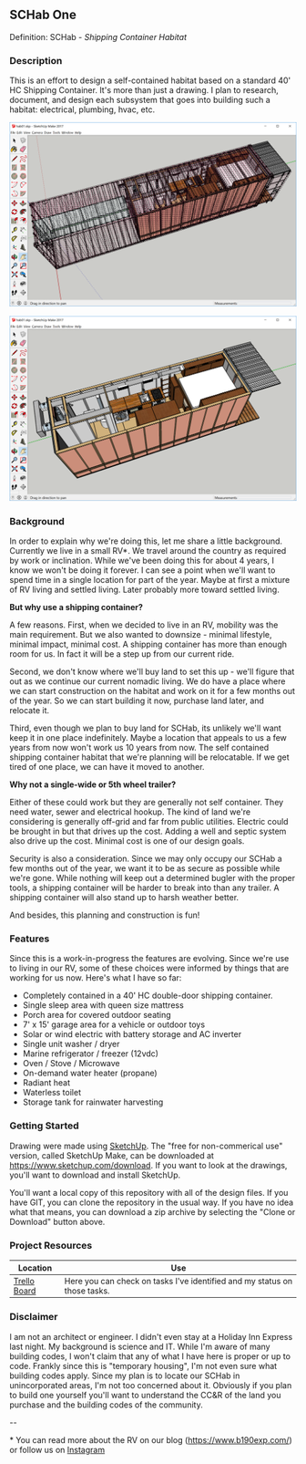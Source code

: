 ## SCHab One
Definition: SCHab - _Shipping Container Habitat_

### Description
This is an effort to design a self-contained habitat based on a standard 40' HC Shipping Container.  It's more than just a drawing.  I plan to research, document, and design each subsystem that goes into building such a habitat: electrical, plumbing, hvac, etc.

![Exterior View](images/schab-exterior-all.png)

![Interior View](images/schab-interior-all.png)

### Background
In order to explain why we're doing this, let me share a little background.  Currently we live in a small RV*.  We travel around the country as required by work or inclination.  While we've been doing this for about 4 years, I know we won't be doing it forever.  I can see a point when we'll want to spend time in a single location for part of the year.  Maybe at first a mixture of RV living and settled living.  Later probably more toward settled living.

**But why use a shipping container?**

A few reasons.  First, when we decided to live in an RV, mobility was the main requirement.  But we also wanted to downsize - minimal lifestyle, minimal impact, minimal cost.  A shipping container has more than enough room for us.  In fact it will be a step up from our current ride.

Second, we don't know where we'll buy land to set this up - we'll figure that out as we continue our current nomadic living.  We do have a place where we can start construction on the habitat and work on it for a few months out of the year.  So we can start building it now, purchase land later, and relocate it.

Third, even though we plan to buy land for SCHab, its unlikely we'll want keep it in one place indefinitely.  Maybe a location that appeals to us a few years from now won't work us 10 years from now.  The self contained shipping container habitat that we're planning will be relocatable. If we get tired of one place, we can have it moved to another.

**Why not a single-wide or 5th wheel trailer?**

Either of these could work but they are generally not self container.  They need water, sewer and electrical hookup.  The kind of land we're considering is generally off-grid and far from public utilities.  Electric could be brought in but that drives up the cost.  Adding a well and septic system also drive up the cost.  Minimal cost is one of our design goals.

Security is also a consideration.  Since we may only occupy our SCHab a few months out of the year, we want it to be as secure as possible while we're gone.  While nothing will keep out a determined bugler with the proper tools, a shipping container will be harder to break into than any trailer.  A shipping container will also stand up to harsh weather better.

And besides, this planning and construction is fun!

### Features
Since this is a work-in-progress the features are evolving.  Since we're use to living in our RV, some of these choices were informed by things that are working for us now.  Here's what I have so far:
* Completely contained in a 40' HC double-door shipping container.
* Single sleep area with queen size mattress
* Porch area for covered outdoor seating
* 7' x 15' garage area for a vehicle or outdoor toys
* Solar or wind electric with battery storage and AC inverter
* Single unit washer / dryer
* Marine refrigerator / freezer (12vdc)
* Oven / Stove / Microwave
* On-demand water heater (propane)
* Radiant heat
* Waterless toilet
* Storage tank for rainwater harvesting

### Getting Started
Drawing were made using [SketchUp](https://www.sketchup.com/).  The "free for non-commerical use" version, called SketchUp Make, can be downloaded at https://www.sketchup.com/download.  If you want to look at the drawings, you'll want to download and install SketchUp.

You'll want a local copy of this repository with all of the design files.  If you have GIT, you can clone the repository in the usual way.  If you have no idea what that means, you can download a zip archive by selecting the "Clone or Download" button above.

### Project Resources

| Location | Use |
| -------- | ------- |
| [Trello Board](https://trello.com/b/0bdXyXfJ) | Here you can check on tasks I've identified and my status on those tasks. |

### Disclaimer

I am not an architect or engineer.  I didn't even stay at a Holiday Inn Express last night.  My background is science and IT.  While I'm aware of many building codes, I won't claim that any of what I have here is proper or up to code.  Frankly since this is "temporary housing", I'm not even sure what building codes apply.  Since my plan is to locate our SCHab in unincorporated areas, I'm not too concerned about it.  Obviously if you plan to build one yourself you'll want to understand the CC&R of the land you purchase and the building codes of the community.

--

\* You can read more about the RV on our blog (https://www.b190exp.com/) or follow us on [Instagram](https://www.instagram.com/b190exp/)
